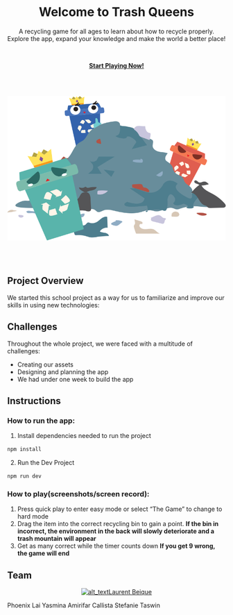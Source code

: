 <h1 align="center">Welcome to Trash Queens</h1>
<p align="center">A recycling game for all ages to learn about how to recycle properly. Explore the app, expand your knowledge and make the world a better place!</p>
<br>
<p align="center"><strong><a href="https://tq-server-production.up.railway.app/" target="_blank">Start Playing Now!</a></strong></p>
<br>
<br>
<p align="center"><img src="/public/assets/others/hero-image.svg" alt="trees"/></p>
<br>
<br>

## Project Overview
We started this school project as a way for us to familiarize and improve our skills in using new technologies: 


## Challenges
Throughout the whole project, we were faced with a multitude of challenges:
- Creating our assets
- Designing and planning the app
- We had under one week to build the app

## Instructions
### How to run the app:
1. Install dependencies needed to run the project

```sh
npm install
```
2. Run the Dev Project

```sh
npm run dev
```

### How to play(screenshots/screen record):
1. Press quick play to enter easy mode or select “The Game” to change to hard mode
2. Drag the item into the correct recycling bin to gain a point. **If the bin in incorrect, the environment in the back will slowly deteriorate and a trash mountain will appear**
3. Get as many correct while the timer counts down **If you get 9 wrong, the game will end**


## Team
[<div style="display:flex; align-items:center; justify-content: center;"><img alt="alt_text" width="40px" src="https://avatars.githubusercontent.com/u/82140797?v=4" />Laurent Beique</div>](https://github.com/lbeique/trash-queens)


Phoenix Lai
Yasmina Amirifar
Callista Stefanie Taswin
